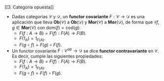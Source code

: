 [[3. Categoría opuesta]]

- Dadas categorías $\mathcal{C}$ y $\mathcal{D}$, un **functor covariante** $F:\mathcal{C}\longrightarrow \mathcal{D}$ es una aplicación que lleva $\mathbf{Ob}(\mathcal{C})$ a $\mathbf{Ob}(\mathcal{D})$ y $\mathbf{Mor}(\mathcal{C})$ a $\mathbf{Mor}(\mathcal{D})$, de forma que $\forall f,g\in \mathbf{Mor}(\mathcal{C})$ con $\mathrm{dom}(f)=\mathrm{cod}(g)$:
	- $F(f:A\longrightarrow B) = F(f):F(A)\longrightarrow F(B)$.
	- $F(1_{A}) = 1_{F(A)}$.
	- $F(g \circ f) = F(g)\circ F(f)$.
- Un functor covariante $F:\mathcal{C}^{op} \longrightarrow \mathcal{D}$ se dice **functor contravariante** en $\mathcal{C}$. Es decir, cumple las siguientes propiedades:
	- $F(f:A\longrightarrow B) = F(f):F(A)\longrightarrow F(B)$.
	- $F(1_{A}) = 1_{F(A)}$.
	- $F(g \circ f) = F(f)\circ F(g)$.
